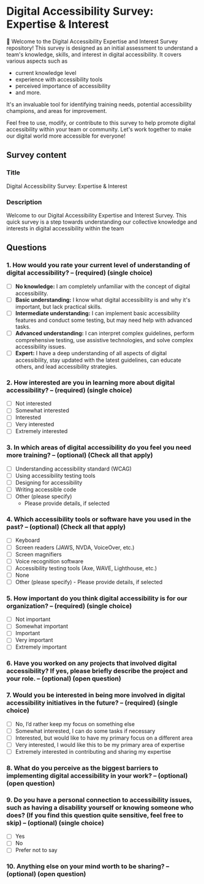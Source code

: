 # Digital Accessibility Survey: Expertise & Interest

👋 Welcome to the Digital Accessibility Expertise and Interest Survey repository!
This survey is designed as an initial assessment to understand a team's knowledge, skills, and interest in digital accessibility. It covers various aspects such as 
- current knowledge level
- experience with accessibility tools
- perceived importance of accessibility
- and more.

It's an invaluable tool for identifying training needs, potential accessibility champions, and areas for improvement. 

Feel free to use, modify, or contribute to this survey to help promote digital accessibility within your team or community. Let's work together to make our digital world more accessible for everyone!


## Survey content

### Title
Digital Accessibility Survey: Expertise & Interest

### Description
Welcome to our Digital Accessibility Expertise and Interest Survey. This quick survey is a step towards understanding our collective knowledge and interests in digital accessibility within the team

## Questions

### 1. How would you rate your current level of understanding of digital accessibility? – (required) (single choice)

- [ ] **No knowledge:** I am completely unfamiliar with the concept of digital accessibility.
- [ ] **Basic understanding:** I know what digital accessibility is and why it's important, but lack practical skills.
- [ ] **Intermediate understanding:** I can implement basic accessibility features and conduct some testing, but may need help with advanced tasks.
- [ ] **Advanced understanding:** I can interpret complex guidelines, perform comprehensive testing, use assistive technologies, and solve complex accessibility issues.
- [ ] **Expert:** I have a deep understanding of all aspects of digital accessibility, stay updated with the latest guidelines, can educate others, and lead accessibility strategies.

### 2. How interested are you in learning more about digital accessibility? – (required) (single choice)

- [ ] Not interested
- [ ] Somewhat interested
- [ ] Interested
- [ ] Very interested
- [ ] Extremely interested

### 3. In which areas of digital accessibility do you feel you need more training? – (optional) (Check all that apply)

- [ ] Understanding accessibility standard (WCAG)
- [ ] Using accessibility testing tools
- [ ] Designing for accessibility
- [ ] Writing accessible code
- [ ] Other (please specify)
  - Please provide details, if selected

### 4. Which accessibility tools or software have you used in the past? – (optional) (Check all that apply)

- [ ] Keyboard
- [ ] Screen readers (JAWS, NVDA, VoiceOver, etc.)
- [ ] Screen magnifiers
- [ ] Voice recognition software
- [ ] Accessibility testing tools (Axe, WAVE, Lighthouse, etc.)
- [ ] None
- [ ] Other (please specify)
      - Please provide details, if selected

### 5. How important do you think digital accessibility is for our organization? – (required) (single choice)

- [ ] Not important
- [ ] Somewhat important
- [ ] Important
- [ ] Very important
- [ ] Extremely important

### 6. Have you worked on any projects that involved digital accessibility? If yes, please briefly describe the project and your role. – (optional) (open question)

### 7. Would you be interested in being more involved in digital accessibility initiatives in the future? – (required) (single choice)
- [ ] No, I’d rather keep my focus on something else
- [ ] Somewhat interested, I can do some tasks if necessary
- [ ] Interested, but would like to have my primary focus on a different area
- [ ] Very interested, I would like this to be my primary area of expertise
- [ ] Extremely interested in contributing and sharing my expertise

### 8. What do you perceive as the biggest barriers to implementing digital accessibility in your work? – (optional) (open question)

### 9. Do you have a personal connection to accessibility issues, such as having a disability yourself or knowing someone who does? (If you find this question quite sensitive, feel free to skip) – (optional) (single choice)
- [ ] Yes
- [ ] No
- [ ] Prefer not to say

### 10. Anything else on your mind worth to be sharing? – (optional) (open question)
